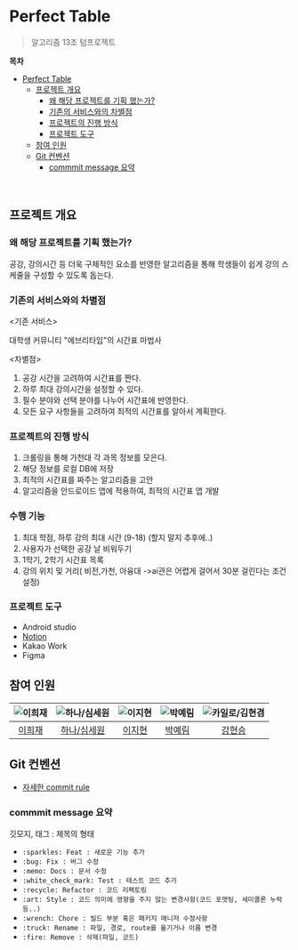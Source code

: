# Perfect Table
> 알고리즘 13조 텀프로젝트

**목차**
- [Perfect Table](#perfect-table)
  - [프로젝트 개요](#프로젝트-개요)
    - [왜 해당 프로젝트를 기획 했는가?](#왜-해당-프로젝트를-기획-했는가)
    - [기존의 서비스와의 차별점](#기존의-서비스와의-차별점)
    - [프로젝트의 진행 방식](#프로젝트의-진행-방식)
    - [프로젝트 도구](#프로젝트-도구)
  - [참여 인원](#참여-인원)
  - [Git 컨벤션](#git-컨벤션)
    - [commmit message 요약](#commmit-message-요약)

<br>

## 프로젝트 개요
### 왜 해당 프로젝트를 기획 했는가?

공강, 강의시간 등 더욱 구체적인 요소를 반영한 알고리즘을 통해 학생들이 쉽게 강의 스케줄을 구성할 수 있도록 돕는다. 

### 기존의 서비스와의 차별점
<기존 서비스>

대학생 커뮤니티 "에브리타임"의 시간표 마법사

<차별점>
1. 공강 시간을 고려하여 시간표를 짠다.
2. 하루 최대 강의시간을 설정할 수 있다.
3. 필수 분야와 선택 분야를 나누어 시간표에 반영한다.
4. 모든 요구 사항들을 고려하여 최적의 시간표를 알아서 계획한다.
   
### 프로젝트의 진행 방식
1. 크롤링을 통해 가천대 각 과목 정보를 모은다.
2. 해당 정보를 로컬 DB에 저장
3. 최적의 시간표를 짜주는 알고리즘을 고안
4. 알고리즘을 안드로이드 앱에 적용하여, 최적의 시간표 앱 개발

### 수행 기능 
1. 최대 학점, 하루 강의 최대 시간 (9-18) (할지 말지 추후에..)
2. 사용자가 선택한 공강 날 비워두기
3. 1학기, 2학기 시간표 목록
4. 강의 위치 및 거리( 비전,가천, 아융대 ->ai관은 어렵게 걸어서 30분 걸린다는 조건 설정)


### 프로젝트 도구
- Android studio
- [Notion](https://radial-morocco-c4c.notion.site/a6871f705c3f48738ec1621ad21e17fa?v=4498f4a8b63c4d9b840d5fa85d887b7c&pvs=4)
- Kakao Work
- Figma

## 참여 인원
<center>

|![이희재](https://avatars.githubusercontent.com/u/83583699?v=4)|![하나/심세원](https://avatars.githubusercontent.com/u/105415118?v=4)|![이지현]()|![박예림]()|![카일로/김현겸]()|
|:---:|:---:|:---:|:---:|:---:|
|[이희재](https://github.com/Heejae-L)|[하나/심세원](https://github.com/ShimFFF)|[이지현]()|[박예림]()|[강현승]()|

</center>

## Git 컨벤션
- [자세한 commit rule](https://github.com/GC-Project-Space/Convention/blob/main/forGithub/commit.md)

### commmit message 요약
깃모지, 태그 : 제목의 형태
- `:sparkles: Feat : 새로운 기능 추가`
- `:bug: Fix : 버그 수정`
- `:memo: Docs : 문서 수정`
- `:white_check_mark: Test : 테스트 코드 추가`
- `:recycle: Refactor : 코드 리팩토링`
- `:art: Style : 코드 의미에 영향을 주지 않는 변경사항(코드 포맷팅, 세미콜론 누락 등..)`
- `:wrench: Chore : 빌드 부분 혹은 패키지 매니저 수정사항`
- `:truck: Rename : 파일, 경로, route를 옮기거나 이름 변경`
- `:fire: Remove : 삭제(파일, 코드)`
